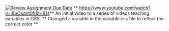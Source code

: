 [![Review Assignment Due Date](https://classroom.github.com/assets/deadline-readme-button-22041afd0340ce965d47ae6ef1cefeee28c7c493a6346c4f15d667ab976d596c.svg)](https://classroom.github.com/a/lufvgg0p)
** https://www.youtube.com/watch?v=i8bOsdnt0fI&t=81s** An initial video to a series of videos teaching variables in CSS.
** Changed a variable in the variable.css file to reflect the correct color **